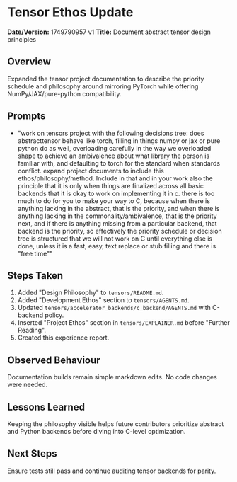 # Tensor Ethos Update

**Date/Version:** 1749790957 v1
**Title:** Document abstract tensor design principles

## Overview
Expanded the tensor project documentation to describe the priority schedule and
philosophy around mirroring PyTorch while offering NumPy/JAX/pure-python
compatibility.

## Prompts
- "work on tensors project with the following decisions tree: does abstracttensor behave like torch, filling in things numpy or jax or pure python do as well, overloading carefully in the way we overloaded shape to achieve an ambivalence about what library the person is familiar with, and defaulting to torch for the standard when standards conflict. expand project documents to include this ethos/philosophy/method. Include in that and in your work also the principle that it is only when things are finalized across all basic backends that it is okay to work on implementing it in c. there is too much to do for you to make your way to C, because when there is anything lacking in the abstract, that is the priority, and when there is anything lacking in the commonality/ambivalence, that is the priority next, and if there is anything missing from a particular backend, that backend is the priority, so effectively the priority schedule or decision tree is structured that we will not work on C until everything else is done, unless it is a fast, easy, text replace or stub filling and there is "free time""

## Steps Taken
1. Added "Design Philosophy" to `tensors/README.md`.
2. Added "Development Ethos" section to `tensors/AGENTS.md`.
3. Updated `tensors/accelerator_backends/c_backend/AGENTS.md` with C-backend policy.
4. Inserted "Project Ethos" section in `tensors/EXPLAINER.md` before "Further Reading".
5. Created this experience report.

## Observed Behaviour
Documentation builds remain simple markdown edits. No code changes were needed.

## Lessons Learned
Keeping the philosophy visible helps future contributors prioritize abstract and
Python backends before diving into C-level optimization.

## Next Steps
Ensure tests still pass and continue auditing tensor backends for parity.
